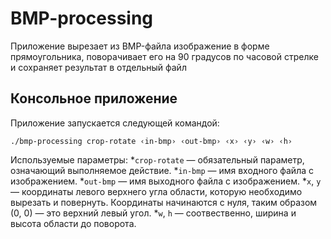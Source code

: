 # BMP-processing

Приложение вырезает из BMP-файла изображение в форме прямоугольника, поворачивает его на 90 градусов по часовой стрелке и сохраняет результат в отдельный файл

## Консольное приложение
Приложение запускается следующей командой:
```
./bmp-processing crop-rotate ‹in-bmp› ‹out-bmp› ‹x› ‹y› ‹w› ‹h›
```
Используемые параметры:
  *```crop-rotate``` — обязательный параметр, означающий выполняемое действие.
  *```in-bmp``` — имя входного файла с изображением.
  *```out-bmp``` — имя выходного файла с изображением.
  *```x```, ```y``` — координаты левого верхнего угла области, которую необходимо вырезать и повернуть. Координаты начинаются с нуля, таким образом (0, 0) — это верхний левый угол.
  *```w```, ```h``` — соотвественно, ширина и высота области до поворота.
